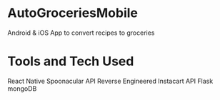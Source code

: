 # AutoGroceriesMobile
Android &amp; iOS App to convert recipes to groceries

# 

# Tools and Tech Used
React Native
Spoonacular API
Reverse Engineered Instacart API
Flask
mongoDB
